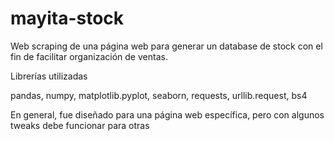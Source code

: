 # mayita-stock

Web scraping de una página web para generar un database  de stock con el fin de facilitar organización de ventas.


Librerías utilizadas

pandas, numpy, matplotlib.pyplot, seaborn, requests, urllib.request, bs4

En general, fue diseñado para una página web específica, pero con algunos tweaks debe funcionar para otras
